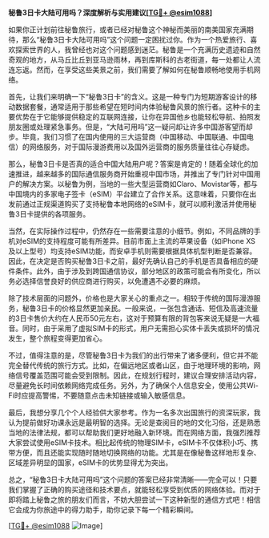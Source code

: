 **秘鲁3日卡大陆可用吗？深度解析与实用建议[[TG💪+ @esim1088](https://t.me/s/esim1088)]**

如果你正计划前往秘鲁旅行，或者已经对秘鲁这个神秘而美丽的南美国家充满期待，那么“秘鲁3日卡大陆可用吗”这个问题一定困扰过你。作为一个热爱旅行、喜欢探索世界的人，我曾经也对这个问题感到迷茫。秘鲁是一个充满历史遗迹和自然奇观的地方，从马丘比丘到亚马逊雨林，再到库斯科的古老街道，每一处都让人流连忘返。然而，在享受这些美景之前，我们需要了解如何在秘鲁顺畅地使用手机网络。

首先，让我们来明确一下“秘鲁3日卡”的含义。这是一种专门为短期游客设计的移动数据套餐，通常适用于那些希望在短时间内体验秘鲁风景的旅行者。这种卡的主要优势在于它能够提供稳定的互联网连接，让你在异国他乡也能轻松导航、拍照发朋友圈或处理紧急事务。但是，“大陆可用吗”这一疑问却让许多中国游客望而却步。毕竟，我们习惯了在国内使用的三大运营商（中国移动、中国联通、中国电信）的网络服务，对于国际漫游费用以及国外运营商的服务质量往往心存疑虑。

那么，秘鲁3日卡是否真的适合中国大陆用户呢？答案是肯定的！随着全球化的加速推进，越来越多的国际通信服务商开始重视中国市场，并推出了专门针对中国用户的解决方案。以秘鲁为例，当地的一些大型运营商如Claro、Movistar等，都与中国境内的多家电子签卡（eSIM）平台建立了合作关系。这意味着，只要你在出发前通过正规渠道购买了支持秘鲁本地网络的eSIM卡，就可以顺利激活并使用秘鲁3日卡提供的各项服务。

当然，在实际操作过程中，仍然存在一些需要注意的小细节。例如，不同品牌的手机对eSIM的支持程度可能有所差异。目前市面上主流的苹果设备（如iPhone XS及以上型号）均支持eSIM功能，而安卓手机则需要根据具体机型判断是否兼容。因此，在决定是否购买秘鲁3日卡之前，最好先确认自己的手机是否具备相应的硬件条件。此外，由于涉及到跨国通信协议，部分地区的政策可能会有所变化，所以务必选择信誉良好的供应商进行购买，以免遭遇不必要的麻烦。

除了技术层面的问题外，价格也是大家关心的重点之一。相较于传统的国际漫游服务，秘鲁3日卡的价格显然更加亲民。一般来说，一张包含通话、短信及高速流量的3日卡售价大约在人民币50元左右，这对于预算有限的背包客来说无疑是一大福音。同时，由于采用了虚拟SIM卡的形式，用户无需担心实体卡丢失或损坏的情况发生，整个旅程变得更加省心。

不过，值得注意的是，尽管秘鲁3日卡为我们的出行带来了诸多便利，但它并不能完全替代传统的旅行方式。比如，在偏远地区或者山区，由于地理环境的影响，网络信号覆盖范围可能会受到限制。因此，在规划行程时，建议合理安排活动内容，尽量避免长时间依赖网络完成任务。另外，为了确保个人信息安全，使用公共Wi-Fi时应提高警惕，不要随意点击未知链接或输入敏感信息。

最后，我想分享几个个人经验供大家参考。作为一名多次出国旅行的资深玩家，我认为提前做好功课永远是最明智的选择。无论是查阅目的地的文化习俗，还是熟悉当地的法律法规，都可以帮助我们更好地融入新环境。而在网络方面，我强烈推荐大家尝试使用eSIM卡技术。相比起传统的物理SIM卡，eSIM卡不仅体积小巧、携带方便，而且还能实现随时随地切换网络的功能。尤其是在像秘鲁这样地形复杂、区域差异明显的国家，eSIM卡的优势显得尤为突出。

总之，“秘鲁3日卡大陆可用吗”这个问题的答案已经非常清晰——完全可以！只要我们掌握了正确的购买途径和技术要点，就能轻松享受到优质的网络体验。而对于即将踏上秘鲁之旅的朋友们而言，不妨大胆尝试一下这种新型的通信方式吧！相信它会成为你旅途中的得力助手，助你记录下每一个精彩瞬间。

[[TG💪+ @esim1088](https://t.me/s/esim1088) ![Image](https://i.postimg.cc/4NQfJmqS/Snipaste-2025-05-13-00-14-12.png)]